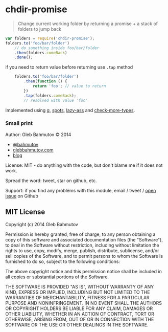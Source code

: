 # chdir-promise

> Change current working folder by returning a promise + a stack of folders to jump back

```js
var folders = require('chdir-promise');
folders.to('foo/bar/folder')
    // do something inside foo/bar/folder
    .then(folders.comeBack)
    .done();
```

if you need to return value before returning use `.tap` method

```js
    folders.to('foo/bar/folder')
        .then(function () {
            return 'foo'; // value to return
        })
        .tap(folders.comeBack);
        // resolved with value 'foo'
```

Implemented using [q][q], [spots][spots], [lazy-ass][lazy-ass] and [check-more-types][check-more-types].

[q]: https://www.npmjs.com/package/q
[spots]: https://www.npmjs.com/package/spots
[lazy-ass]: https://www.npmjs.com/package/lazy-ass
[check-more-types]: https://www.npmjs.com/package/check-more-types

### Small print

Author: Gleb Bahmutov &copy; 2014

* [@bahmutov](https://twitter.com/bahmutov)
* [glebbahmutov.com](http://glebbahmutov.com)
* [blog](http://bahmutov.calepin.co/)

License: MIT - do anything with the code, but don't blame me if it does not work.

Spread the word: tweet, star on github, etc.

Support: if you find any problems with this module, email / tweet /
[open issue](https://github.com/bahmutov/chdir-promise/issues?state=open) on Github

## MIT License

Copyright (c) 2014 Gleb Bahmutov

Permission is hereby granted, free of charge, to any person
obtaining a copy of this software and associated documentation
files (the "Software"), to deal in the Software without
restriction, including without limitation the rights to use,
copy, modify, merge, publish, distribute, sublicense, and/or sell
copies of the Software, and to permit persons to whom the
Software is furnished to do so, subject to the following
conditions:

The above copyright notice and this permission notice shall be
included in all copies or substantial portions of the Software.

THE SOFTWARE IS PROVIDED "AS IS", WITHOUT WARRANTY OF ANY KIND,
EXPRESS OR IMPLIED, INCLUDING BUT NOT LIMITED TO THE WARRANTIES
OF MERCHANTABILITY, FITNESS FOR A PARTICULAR PURPOSE AND
NONINFRINGEMENT. IN NO EVENT SHALL THE AUTHORS OR COPYRIGHT
HOLDERS BE LIABLE FOR ANY CLAIM, DAMAGES OR OTHER LIABILITY,
WHETHER IN AN ACTION OF CONTRACT, TORT OR OTHERWISE, ARISING
FROM, OUT OF OR IN CONNECTION WITH THE SOFTWARE OR THE USE OR
OTHER DEALINGS IN THE SOFTWARE.

